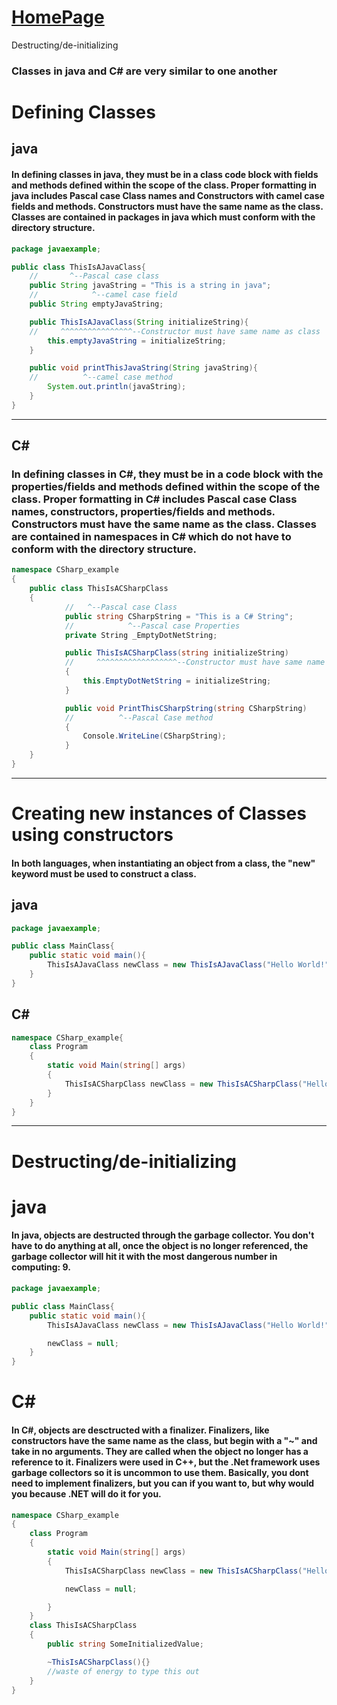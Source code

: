 # [HomePage](README.md)

Destructing/de-initializing

### Classes in java and C# are very similar to one another

# Defining Classes

## java
#### In defining classes in java, they must be in a class code block with fields and methods defined within the scope of the class. Proper formatting in java includes Pascal case Class names and Constructors with camel case fields and methods. Constructors must have the same name as the class. Classes are contained in packages in java which must conform with the directory structure.
```Java
package javaexample;

public class ThisIsAJavaClass{
    //       ^--Pascal case class
    public String javaString = "This is a string in java";
    //            ^--camel case field
    public String emptyJavaString;

    public ThisIsAJavaClass(String initializeString){
    //     ^^^^^^^^^^^^^^^^--Constructor must have same name as class
        this.emptyJavaString = initializeString;
    }

    public void printThisJavaString(String javaString){
    //          ^--camel case method
        System.out.println(javaString);
    }
}
```
---
## C#
### In defining classes in C#, they must be in a code block with the properties/fields and methods defined within the scope of the class. Proper formatting in C# includes Pascal case Class names, constructors, properties/fields and methods. Constructors must have the same name as the class. Classes are contained in namespaces in C# which do not have to conform with the directory structure.
```CS
namespace CSharp_example
{
    public class ThisIsACSharpClass
    {
            //   ^--Pascal case Class
            public string CSharpString = "This is a C# String";
            //            ^--Pascal case Properties
            private String _EmptyDotNetString;

            public ThisIsACSharpClass(string initializeString)
            //     ^^^^^^^^^^^^^^^^^^--Constructor must have same name as Class
            {
                this.EmptyDotNetString = initializeString;
            }

            public void PrintThisCSharpString(string CSharpString)
            //          ^--Pascal Case method
            {
                Console.WriteLine(CSharpString);
            }
    }
}
```
---
# Creating new instances of Classes using constructors
#### In both languages, when instantiating an object from a class, the "new" keyword must be used to construct a class.

## java
```Java
package javaexample;

public class MainClass{
    public static void main(){
        ThisIsAJavaClass newClass = new ThisIsAJavaClass("Hello World!");
    }
}
```

## C#
```CS
namespace CSharp_example{
    class Program
    {
        static void Main(string[] args)
        {
            ThisIsACSharpClass newClass = new ThisIsACSharpClass("Hello world!");
        }
    }
}
```
---
# Destructing/de-initializing

# java
#### In java, objects are destructed through the garbage collector. You don't have to do anything at all, once the object is no longer referenced, the garbage collector will hit it with the most dangerous number in computing: 9.

```java
package javaexample;

public class MainClass{
    public static void main(){
        ThisIsAJavaClass newClass = new ThisIsAJavaClass("Hello World!");

        newClass = null;
    }
}
```

# C#
#### In C#, objects are desctructed with a finalizer. Finalizers, like constructors have the same name as the class, but begin with a "~" and take in no arguments. They are called when the object no longer has a reference to it. Finalizers were used in C++, but the .Net framework uses garbage collectors so it is uncommon to use them. Basically, you dont need to implement finalizers, but you can if you want to, but why would you because .NET will do it for you.
```CS
namespace CSharp_example
{
    class Program
    {
        static void Main(string[] args)
        {
            ThisIsACSharpClass newClass = new ThisIsACSharpClass("Hello world!");

            newClass = null;

        }
    }
    class ThisIsACSharpClass
    {
        public string SomeInitializedValue;

        ~ThisIsACSharpClass(){}
        //waste of energy to type this out
    }
}
```

